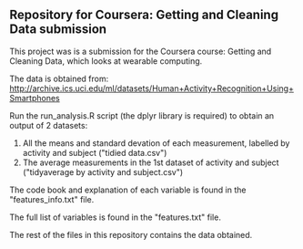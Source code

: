 ## Repository for Coursera: Getting and Cleaning Data submission

This project was is a submission for the Coursera course: Getting and Cleaning Data, which looks at wearable computing.

The data is obtained from: http://archive.ics.uci.edu/ml/datasets/Human+Activity+Recognition+Using+Smartphones

Run the run_analysis.R script (the dplyr library is required) to obtain an output of 2 datasets:
  1) All the means and standard devation of each measurement, labelled by activity and subject ("tidied data.csv")
  2) The average measurements in the 1st dataset of activity and subject ("tidyaverage by activity and subject.csv")
  
The code book and explanation of each variable is found in the "features_info.txt" file.

The full list of variables is found in the "features.txt" file.

The rest of the files in this repository contains the data obtained.
